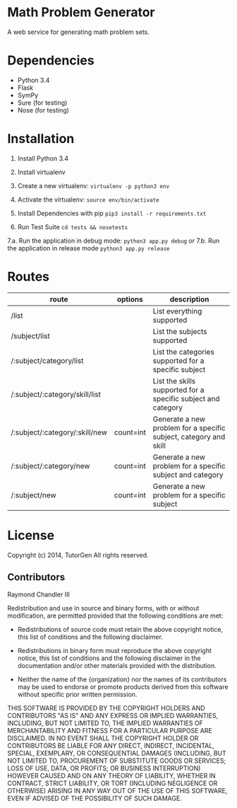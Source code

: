 Math Problem Generator
=================

A web service for generating math problem sets.

Dependencies
============
- Python 3.4
- Flask
- SymPy
- Sure (for testing)
- Nose (for testing)

Installation
============
1. Install Python 3.4
2. Install virtualenv
3. Create a new virtualenv: `virtualenv -p python3 env`
4. Activate the virtualenv: `source env/bin/activate`
5. Install Dependencies with pip `pip3 install -r requirements.txt`

6. Run Test Suite `cd tests && nosetests`

7.a. Run the application in debug mode: `python3 app.py debug` or
7.b. Run the application in release mode `python3 app.py release`

Routes
======

route                          | options   | description 
-------------------------------|-----------|-------------
/list                          |           | List everything supported
/subject/list                  |           | List the subjects supported
/:subject/category/list        |           | List the categories supported for a specific subject
/:subject/:category/skill/list |           | List the skills supported for a specific subject and category
/:subject/:category/:skill/new | count=int | Generate a new problem for a specific subject, category and skill
/:subject/:category/new        | count=int | Generate a new problem for a specific subject and category
/:subject/new                  | count=int | Generate a new problem for a specific subject

License
=======

Copyright (c) 2014, TutorGen
All rights reserved.

Contributors
---
Raymond Chandler III

Redistribution and use in source and binary forms, with or without
modification, are permitted provided that the following conditions are met:

* Redistributions of source code must retain the above copyright notice, this
  list of conditions and the following disclaimer.

* Redistributions in binary form must reproduce the above copyright notice,
  this list of conditions and the following disclaimer in the documentation
  and/or other materials provided with the distribution.

* Neither the name of the {organization} nor the names of its
  contributors may be used to endorse or promote products derived from
  this software without specific prior written permission.

THIS SOFTWARE IS PROVIDED BY THE COPYRIGHT HOLDERS AND CONTRIBUTORS "AS IS"
AND ANY EXPRESS OR IMPLIED WARRANTIES, INCLUDING, BUT NOT LIMITED TO, THE
IMPLIED WARRANTIES OF MERCHANTABILITY AND FITNESS FOR A PARTICULAR PURPOSE ARE
DISCLAIMED. IN NO EVENT SHALL THE COPYRIGHT HOLDER OR CONTRIBUTORS BE LIABLE
FOR ANY DIRECT, INDIRECT, INCIDENTAL, SPECIAL, EXEMPLARY, OR CONSEQUENTIAL
DAMAGES (INCLUDING, BUT NOT LIMITED TO, PROCUREMENT OF SUBSTITUTE GOODS OR
SERVICES; LOSS OF USE, DATA, OR PROFITS; OR BUSINESS INTERRUPTION) HOWEVER
CAUSED AND ON ANY THEORY OF LIABILITY, WHETHER IN CONTRACT, STRICT LIABILITY,
OR TORT (INCLUDING NEGLIGENCE OR OTHERWISE) ARISING IN ANY WAY OUT OF THE USE
OF THIS SOFTWARE, EVEN IF ADVISED OF THE POSSIBILITY OF SUCH DAMAGE.
